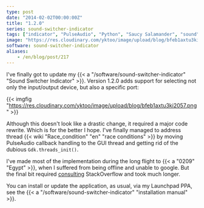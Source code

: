 ```yaml
---
type: post
date: "2014-02-02T00:00:00Z"
title: "1.2.0"
series: sound-switcher-indicator
tags: ["indicator", "PulseAudio", "Python", "Saucy Salamander", "sound", "Sound Switcher Indicator", "Ubuntu", "Unity"]
image: "https://res.cloudinary.com/yktoo/image/upload/blog/bfeb1axtu3ki2057.png"
software: sound-switcher-indicator
aliases:
    - /en/blog/post/217
---
```


I've finally got to update my {{< a "/software/sound-switcher-indicator" "Sound Switcher Indicator" >}}. Version 1.2.0 adds support for selecting not only the input/output device, but also a specific port:

{{< imgfig "https://res.cloudinary.com/yktoo/image/upload/blog/bfeb1axtu3ki2057.png" >}}

<!--more-->

Although this doesn't look like a drastic change, it required a major code rewrite. Which is for the better I hope. I've finally managed to address thread {{< wiki "Race_condition" "en" "race conditions" >}} by moving PulseAudio callback handling to the GUI thread and getting rid of the dubious `Gdk.threads_init()`.

I've made most of the implementation during the long flight to {{< a "0209" "Egypt" >}}, when I suffered from being offline and unable to google. But the final bit required [consulting](http://stackoverflow.com/questions/20844540/handle-a-signal-in-another-thread-in-python) StackOverflow and took much longer.

You can install or update the application, as usual, via my Launchpad PPA, see the {{< a "/software/sound-switcher-indicator" "installation manual" >}}.

